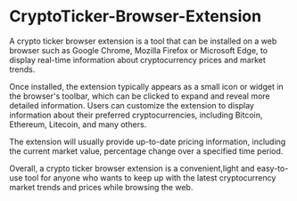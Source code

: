 # CryptoTicker-Browser-Extension

A crypto ticker browser extension is a tool that can be installed on a web browser such as Google Chrome, Mozilla Firefox or Microsoft Edge, to display real-time information about cryptocurrency prices and market trends.

Once installed, the extension typically appears as a small icon or widget in the browser's toolbar, which can be clicked to expand and reveal more detailed information. Users can customize the extension to display information about their preferred cryptocurrencies, including Bitcoin, Ethereum, Litecoin, and many others.

The extension will usually provide up-to-date pricing information, including the current market value, percentage change over a specified time period.

Overall, a crypto ticker browser extension is a convenient,light and easy-to-use tool for anyone who wants to keep up with the latest cryptocurrency market trends and prices while browsing the web.
